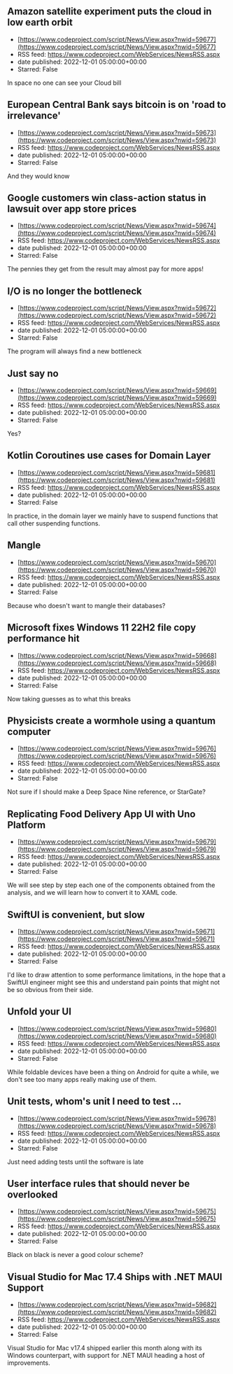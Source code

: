 ## Amazon satellite experiment puts the cloud in low earth orbit
 - [https://www.codeproject.com/script/News/View.aspx?nwid=59677](https://www.codeproject.com/script/News/View.aspx?nwid=59677)
 - RSS feed: https://www.codeproject.com/WebServices/NewsRSS.aspx
 - date published: 2022-12-01 05:00:00+00:00
 - Starred: False

In space no one can see  your Cloud bill

## European Central Bank says bitcoin is on 'road to irrelevance'
 - [https://www.codeproject.com/script/News/View.aspx?nwid=59673](https://www.codeproject.com/script/News/View.aspx?nwid=59673)
 - RSS feed: https://www.codeproject.com/WebServices/NewsRSS.aspx
 - date published: 2022-12-01 05:00:00+00:00
 - Starred: False

And they would know

## Google customers win class-action status in lawsuit over app store prices
 - [https://www.codeproject.com/script/News/View.aspx?nwid=59674](https://www.codeproject.com/script/News/View.aspx?nwid=59674)
 - RSS feed: https://www.codeproject.com/WebServices/NewsRSS.aspx
 - date published: 2022-12-01 05:00:00+00:00
 - Starred: False

The pennies they get from the result may almost pay for more apps!

## I/O is no longer the bottleneck
 - [https://www.codeproject.com/script/News/View.aspx?nwid=59672](https://www.codeproject.com/script/News/View.aspx?nwid=59672)
 - RSS feed: https://www.codeproject.com/WebServices/NewsRSS.aspx
 - date published: 2022-12-01 05:00:00+00:00
 - Starred: False

The program will always find a new bottleneck

## Just say no
 - [https://www.codeproject.com/script/News/View.aspx?nwid=59669](https://www.codeproject.com/script/News/View.aspx?nwid=59669)
 - RSS feed: https://www.codeproject.com/WebServices/NewsRSS.aspx
 - date published: 2022-12-01 05:00:00+00:00
 - Starred: False

Yes?

## Kotlin Coroutines use cases for Domain Layer
 - [https://www.codeproject.com/script/News/View.aspx?nwid=59681](https://www.codeproject.com/script/News/View.aspx?nwid=59681)
 - RSS feed: https://www.codeproject.com/WebServices/NewsRSS.aspx
 - date published: 2022-12-01 05:00:00+00:00
 - Starred: False

In practice, in the domain layer we mainly have to suspend functions that call other suspending functions.

## Mangle
 - [https://www.codeproject.com/script/News/View.aspx?nwid=59670](https://www.codeproject.com/script/News/View.aspx?nwid=59670)
 - RSS feed: https://www.codeproject.com/WebServices/NewsRSS.aspx
 - date published: 2022-12-01 05:00:00+00:00
 - Starred: False

Because who doesn't want to mangle their databases?

## Microsoft fixes Windows 11 22H2 file copy performance hit
 - [https://www.codeproject.com/script/News/View.aspx?nwid=59668](https://www.codeproject.com/script/News/View.aspx?nwid=59668)
 - RSS feed: https://www.codeproject.com/WebServices/NewsRSS.aspx
 - date published: 2022-12-01 05:00:00+00:00
 - Starred: False

Now taking guesses as to what this breaks

## Physicists create a wormhole using a quantum computer
 - [https://www.codeproject.com/script/News/View.aspx?nwid=59676](https://www.codeproject.com/script/News/View.aspx?nwid=59676)
 - RSS feed: https://www.codeproject.com/WebServices/NewsRSS.aspx
 - date published: 2022-12-01 05:00:00+00:00
 - Starred: False

Not sure if I should make a Deep Space Nine reference, or StarGate?

## Replicating Food Delivery App UI with Uno Platform
 - [https://www.codeproject.com/script/News/View.aspx?nwid=59679](https://www.codeproject.com/script/News/View.aspx?nwid=59679)
 - RSS feed: https://www.codeproject.com/WebServices/NewsRSS.aspx
 - date published: 2022-12-01 05:00:00+00:00
 - Starred: False

We will see step by step each one of the components obtained from the analysis, and we will learn how to convert it to XAML code.

## SwiftUI is convenient, but slow
 - [https://www.codeproject.com/script/News/View.aspx?nwid=59671](https://www.codeproject.com/script/News/View.aspx?nwid=59671)
 - RSS feed: https://www.codeproject.com/WebServices/NewsRSS.aspx
 - date published: 2022-12-01 05:00:00+00:00
 - Starred: False

I'd like to draw attention to some performance limitations, in the hope that a SwiftUI engineer might see this and understand pain points that might not be so obvious from their side.

## Unfold your UI
 - [https://www.codeproject.com/script/News/View.aspx?nwid=59680](https://www.codeproject.com/script/News/View.aspx?nwid=59680)
 - RSS feed: https://www.codeproject.com/WebServices/NewsRSS.aspx
 - date published: 2022-12-01 05:00:00+00:00
 - Starred: False

While foldable devices have been a thing on Android for quite a while, we don't see too many apps really making use of them.

## Unit tests, whom's unit I need to test ...
 - [https://www.codeproject.com/script/News/View.aspx?nwid=59678](https://www.codeproject.com/script/News/View.aspx?nwid=59678)
 - RSS feed: https://www.codeproject.com/WebServices/NewsRSS.aspx
 - date published: 2022-12-01 05:00:00+00:00
 - Starred: False

Just need adding tests until the software is late

## User interface rules that should never be overlooked
 - [https://www.codeproject.com/script/News/View.aspx?nwid=59675](https://www.codeproject.com/script/News/View.aspx?nwid=59675)
 - RSS feed: https://www.codeproject.com/WebServices/NewsRSS.aspx
 - date published: 2022-12-01 05:00:00+00:00
 - Starred: False

Black on black is never a good colour scheme?

## Visual Studio for Mac 17.4 Ships with .NET MAUI Support
 - [https://www.codeproject.com/script/News/View.aspx?nwid=59682](https://www.codeproject.com/script/News/View.aspx?nwid=59682)
 - RSS feed: https://www.codeproject.com/WebServices/NewsRSS.aspx
 - date published: 2022-12-01 05:00:00+00:00
 - Starred: False

Visual Studio for Mac v17.4 shipped earlier this month along with its Windows counterpart, with support for .NET MAUI heading a host of improvements.
